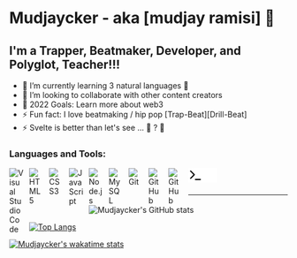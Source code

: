 # Mudjaycker  - aka [mudjay ramisi] 👋 



## I'm a Trapper, Beatmaker, Developer, and Polyglot, Teacher!!!

- 🌱 I’m currently learning 3 natural languages 🤣
- 👯 I’m looking to collaborate with other content creators
- 🥅 2022 Goals: Learn more about web3
- ⚡ Fun fact: I love beatmaking / hip pop 
[Trap-Beat][Drill-Beat]
- ⚡ Svelte is better than let's see ... 🤔 ? 🤣


### Languages and Tools:

<img align="left" alt="Visual Studio Code" width="26px" src="https://cdn.jsdelivr.net/gh/devicons/devicon/icons/vscode/vscode-original.svg" style="padding-right:10px;" />
<img align="left" alt="HTML5" width="26px" src="https://cdn.jsdelivr.net/gh/devicons/devicon/icons/html5/html5-original.svg" style="padding-right:10px;" />
<img align="left" alt="CSS3" width="26px" src="https://cdn.jsdelivr.net/gh/devicons/devicon/icons/css3/css3-original.svg" style="padding-right:10px;" />

<img align="left" alt="JavaScript" width="26px" src="https://cdn.jsdelivr.net/gh/devicons/devicon/icons/javascript/javascript-original.svg" style="padding-right:10px;" />



<img align="left" alt="Node.js" width="26px" src="https://cdn.jsdelivr.net/gh/devicons/devicon/icons/nodejs/nodejs-original.svg" style="padding-right:10px;" />


<img align="left" alt="MySQL" width="26px" src="https://cdn.jsdelivr.net/gh/devicons/devicon/icons/mysql/mysql-original.svg" style="padding-right:10px;" />
<img align="left" alt="Git" width="26px" src="https://cdn.jsdelivr.net/gh/devicons/devicon/icons/git/git-original.svg" style="padding-right:10px;" />
<img align="left" alt="GitHub" width="26px" src="https://user-images.githubusercontent.com/3369400/139447912-e0f43f33-6d9f-45f8-be46-2df5bbc91289.png" style="padding-right:10px;" />
<img align="left" alt="GitHub" width="26px" src="https://user-images.githubusercontent.com/3369400/139448065-39a229ba-4b06-434b-bc67-616e2ed80c8f.png" style="padding-right:10px;" />
<img align="left" alt="Terminal" width="26px" src="./img/terminal-light.svg" />
<img align="left" alt="Terminal" width="26px" src="./img/terminal-dark.svg" />

<br />
<br />

---



![Mudjaycker's GitHub stats](https://github-readme-stats.vercel.app/api/?username=mudjaycker&show_icons=true&title_color=fff&icon_color=79ff97&text_color=9f9f9f&bg_color=151515)

  

[![Top Langs](https://github-readme-stats.vercel.app/api/top-langs/?username=mudjaycker&layout=compact)](https://github.com/anuraghazra/github-readme-stats)


<!--START_SECTION:waka-->
  [![Mudjaycker's wakatime stats](https://github-readme-stats.vercel.app/api/wakatime?username=mudjaycker)](https://github.com/mudjaycker/github-readme-stats)
<!--END_SECTION:waka-->
